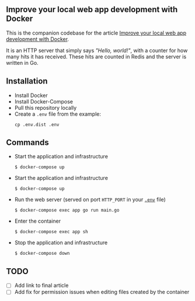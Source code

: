 ## Improve your local web app development with Docker
This is the companion codebase for the article [Improve your local web app development with Docker](https://lawrence.okothodida.com/feed).

It is an HTTP server that simply says *"Hello, world!"*, with a counter for
how many hits it has received. These hits are counted in Redis and the server
is written in Go.

## Installation
* Install Docker
* Install Docker-Compose
* Pull this repository locally
* Create a `.env` file from the example:
    ```shell script
    cp .env.dist .env
    ```

## Commands
* Start the application and infrastructure
    ```shell script
    $ docker-compose up
    ```
* Start the application and infrastructure
    ```shell script
    $ docker-compose up
    ```
* Run the web server (served on port `HTTP_PORT` in your [`.env`](.env.dist) file)
    ```shell script
    $ docker-compose exec app go run main.go
    ```
* Enter the container
    ```shell script
    $ docker-compose exec app sh
    ```
* Stop the application and infrastructure
    ```shell script
    $ docker-compose down
    ```

## TODO
- [ ] Add link to final article
- [ ] Add fix for permission issues when editing files created by the container
